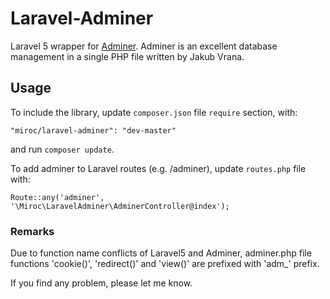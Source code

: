# Laravel-Adminer
Laravel 5 wrapper for [Adminer](https://github.com/vrana/adminer/).
Adminer is an excellent database management in a single PHP file written by Jakub Vrana.


## Usage
To include the library, update `composer.json` file `require` section, with:
```
"miroc/laravel-adminer": "dev-master"
```
and run `composer update`.


To add adminer to Laravel routes (e.g. /adminer), update `routes.php` file with:
```
Route::any('adminer', '\Miroc\LaravelAdminer\AdminerController@index');
```

### Remarks
Due to function name conflicts of Laravel5 and Adminer, adminer.php file 
functions  'cookie()', 'redirect()' and 'view()' are prefixed with 'adm_' prefix.

If you find any problem, please let me know.
